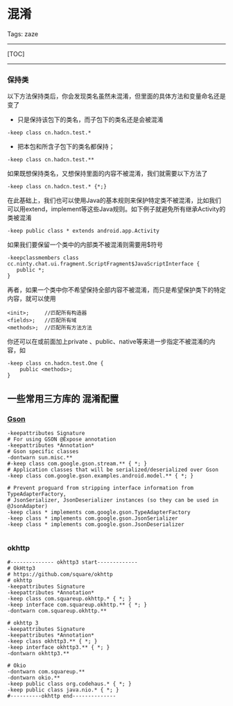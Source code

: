 # 混淆

Tags: zaze

---

[TOC]

---



### 保持类
以下方法保持类后，你会发现类名虽然未混淆，但里面的具体方法和变量命名还是变了

- 只是保持该包下的类名，而子包下的类名还是会被混淆

```
-keep class cn.hadcn.test.*
```


- 把本包和所含子包下的类名都保持；

```
-keep class cn.hadcn.test.**
```


如果既想保持类名，又想保持里面的内容不被混淆，我们就需要以下方法了

``-keep class cn.hadcn.test.* {*;}``

在此基础上，我们也可以使用Java的基本规则来保护特定类不被混淆，比如我们可以用extend，implement等这些Java规则。如下例子就避免所有继承Activity的类被混淆

``-keep public class * extends android.app.Activity``

如果我们要保留一个类中的内部类不被混淆则需要用$符号

```
-keepclassmembers class cc.ninty.chat.ui.fragment.ScriptFragment$JavaScriptInterface {
   public *;
}
```

再者，如果一个类中你不希望保持全部内容不被混淆，而只是希望保护类下的特定内容，就可以使用

```
<init>;     //匹配所有构造器
<fields>;   //匹配所有域
<methods>;  //匹配所有方法方法
```

你还可以在<fields>或<methods>前面加上private 、public、native等来进一步指定不被混淆的内容，如

```
-keep class cn.hadcn.test.One {
    public <methods>;
}
```

## 一些常用三方库的 混淆配置


### [Gson][gson-github]

```
-keepattributes Signature
# For using GSON @Expose annotation
-keepattributes *Annotation*
# Gson specific classes
-dontwarn sun.misc.**
#-keep class com.google.gson.stream.** { *; }
# Application classes that will be serialized/deserialized over Gson
-keep class com.google.gson.examples.android.model.** { *; }

# Prevent proguard from stripping interface information from TypeAdapterFactory,
# JsonSerializer, JsonDeserializer instances (so they can be used in @JsonAdapter)
-keep class * implements com.google.gson.TypeAdapterFactory
-keep class * implements com.google.gson.JsonSerializer
-keep class * implements com.google.gson.JsonDeserializer
```

```

```

### okhttp

```
#-------------- okhttp3 start-------------
# OkHttp3
# https://github.com/square/okhttp
# okhttp
-keepattributes Signature
-keepattributes *Annotation*
-keep class com.squareup.okhttp.* { *; }
-keep interface com.squareup.okhttp.** { *; }
-dontwarn com.squareup.okhttp.**

# okhttp 3
-keepattributes Signature
-keepattributes *Annotation*
-keep class okhttp3.** { *; }
-keep interface okhttp3.** { *; }
-dontwarn okhttp3.**

# Okio
-dontwarn com.squareup.**
-dontwarn okio.**
-keep public class org.codehaus.* { *; }
-keep public class java.nio.* { *; }
#----------okhttp end--------------
```



[gson-github]:https://github.com/google/gson/